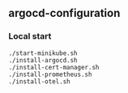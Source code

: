 ## argocd-configuration

### Local start
```shell
./start-minikube.sh
./install-argocd.sh
./install-cert-manager.sh
./install-prometheus.sh
./install-otel.sh
```